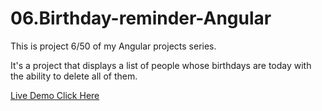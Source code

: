 # 06.Birthday-reminder-Angular
This is project 6/50 of my Angular projects series.

It's a project that displays a list of people whose birthdays are today with the ability to delete all of them.

[Live Demo Click Here](https://06-birthday-reminder-reactjs.netlify.app/)
